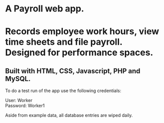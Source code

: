 A Payroll web app.
=======
# Records employee work hours, view time sheets and file payroll. Designed for performance spaces.

## Built with HTML, CSS, Javascript, PHP and MySQL.

To do a test run of the app use the following credentials:<br>

User: Worker<br>
Password: Worker1

Aside from example data, all database entries are wiped daily.